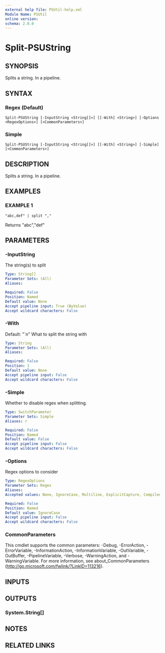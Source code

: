 ```yaml
---
external help file: PSUtil-help.xml
Module Name: PSUtil
online version:
schema: 2.0.0
---
```


# Split-PSUString

## SYNOPSIS
Splits a string.
In a pipeline.

## SYNTAX

### Regex (Default)
```
Split-PSUString [-InputString <String[]>] [[-With] <String>] [-Options <RegexOptions>] [<CommonParameters>]
```

### Simple
```
Split-PSUString [-InputString <String[]>] [[-With] <String>] [-Simple] [<CommonParameters>]
```

## DESCRIPTION
Splits a string.
In a pipeline.

## EXAMPLES

### EXAMPLE 1
```
"abc,def" | split ","
```

Returns "abc","def"

## PARAMETERS

### -InputString
The string(s) to split

```yaml
Type: String[]
Parameter Sets: (All)
Aliases:

Required: False
Position: Named
Default value: None
Accept pipeline input: True (ByValue)
Accept wildcard characters: False
```

### -With
Default: "\`n"
What to split the string with

```yaml
Type: String
Parameter Sets: (All)
Aliases:

Required: False
Position: 1
Default value: None
Accept pipeline input: False
Accept wildcard characters: False
```

### -Simple
Whether to disable regex when splitting.

```yaml
Type: SwitchParameter
Parameter Sets: Simple
Aliases: r

Required: False
Position: Named
Default value: False
Accept pipeline input: False
Accept wildcard characters: False
```

### -Options
Regex options to consider

```yaml
Type: RegexOptions
Parameter Sets: Regex
Aliases:
Accepted values: None, IgnoreCase, Multiline, ExplicitCapture, Compiled, Singleline, IgnorePatternWhitespace, RightToLeft, ECMAScript, CultureInvariant

Required: False
Position: Named
Default value: IgnoreCase
Accept pipeline input: False
Accept wildcard characters: False
```

### CommonParameters
This cmdlet supports the common parameters: -Debug, -ErrorAction, -ErrorVariable, -InformationAction, -InformationVariable, -OutVariable, -OutBuffer, -PipelineVariable, -Verbose, -WarningAction, and -WarningVariable. For more information, see about_CommonParameters (http://go.microsoft.com/fwlink/?LinkID=113216).

## INPUTS

## OUTPUTS

### System.String[]
## NOTES

## RELATED LINKS
